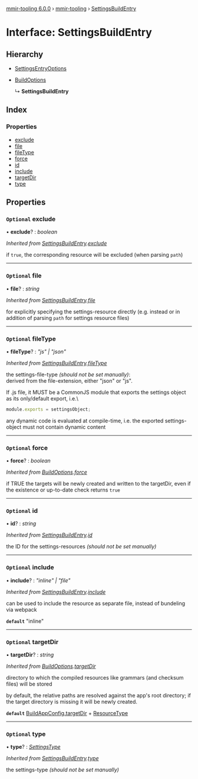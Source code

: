 [mmir-tooling 6.0.0](../README.md) › [mmir-tooling](../modules/mmir_tooling.md) › [SettingsBuildEntry](mmir_tooling.settingsbuildentry.md)

# Interface: SettingsBuildEntry

## Hierarchy

* [SettingsEntryOptions](mmir_tooling.settingsentryoptions.md)

* [BuildOptions](mmir_tooling.buildoptions.md)

  ↳ **SettingsBuildEntry**

## Index

### Properties

* [exclude](mmir_tooling.settingsbuildentry.md#optional-exclude)
* [file](mmir_tooling.settingsbuildentry.md#optional-file)
* [fileType](mmir_tooling.settingsbuildentry.md#optional-filetype)
* [force](mmir_tooling.settingsbuildentry.md#optional-force)
* [id](mmir_tooling.settingsbuildentry.md#optional-id)
* [include](mmir_tooling.settingsbuildentry.md#optional-include)
* [targetDir](mmir_tooling.settingsbuildentry.md#optional-targetdir)
* [type](mmir_tooling.settingsbuildentry.md#optional-type)

## Properties

### `Optional` exclude

• **exclude**? : *boolean*

*Inherited from [SettingsBuildEntry](mmir_tooling.settingsbuildentry.md).[exclude](mmir_tooling.settingsbuildentry.md#optional-exclude)*

if `true`, the corresponding resource will be excluded (when parsing `path`)

___

### `Optional` file

• **file**? : *string*

*Inherited from [SettingsBuildEntry](mmir_tooling.settingsbuildentry.md).[file](mmir_tooling.settingsbuildentry.md#optional-file)*

for explicitly specifying the settings-resource directly (e.g. instead or in addition of parsing `path` for settings resource files)

___

### `Optional` fileType

• **fileType**? : *"js" | "json"*

*Inherited from [SettingsBuildEntry](mmir_tooling.settingsbuildentry.md).[fileType](mmir_tooling.settingsbuildentry.md#optional-filetype)*

the settings-file-type _(should not be set manually)_:\
derived from the file-extension, either "json" or "js".

If .js file, it MUST be a CommonJS module that exports the settings object as its only/default export, i.e.\
```javascript
module.exports = settingsObject;
```
any dynamic code is evaluated at compile-time, i.e. the exported settings-object must not contain dynamic content

___

### `Optional` force

• **force**? : *boolean*

*Inherited from [BuildOptions](mmir_tooling.buildoptions.md).[force](mmir_tooling.buildoptions.md#optional-force)*

if TRUE the targets will be newly created and written to the targetDir,
even if the existence or up-to-date check returns `true`

___

### `Optional` id

• **id**? : *string*

*Inherited from [SettingsBuildEntry](mmir_tooling.settingsbuildentry.md).[id](mmir_tooling.settingsbuildentry.md#optional-id)*

the ID for the settings-resources _(should not be set manually)_

___

### `Optional` include

• **include**? : *"inline" | "file"*

*Inherited from [SettingsBuildEntry](mmir_tooling.settingsbuildentry.md).[include](mmir_tooling.settingsbuildentry.md#optional-include)*

can be used to include the resource as separate file, instead of bundeling via webpack

**`default`** "inline"

___

### `Optional` targetDir

• **targetDir**? : *string*

*Inherited from [BuildOptions](mmir_tooling.buildoptions.md).[targetDir](mmir_tooling.buildoptions.md#optional-targetdir)*

directory to which the compiled resources like grammars (and checksum files) will be stored

by default, the relative paths are resolved against the app's root directory;
if the target directory is missing it will be newly created.

**`default`** [BuildAppConfig.targetDir](mmir_tooling.buildappconfig.md#optional-targetdir) + [ResourceType](../modules/mmir_tooling.md#resourcetype)

___

### `Optional` type

• **type**? : *[SettingsType](../modules/mmir_tooling.md#settingstype)*

*Inherited from [SettingsBuildEntry](mmir_tooling.settingsbuildentry.md).[type](mmir_tooling.settingsbuildentry.md#optional-type)*

the settings-type _(should not be set manually)_
